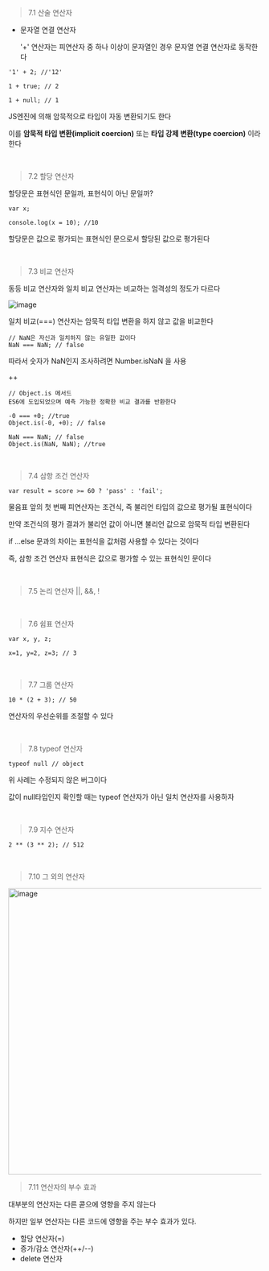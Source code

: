 > 7.1 산술 연산자

- 문자열 연결 연산자
  
  '+' 연산자는 피연산자 중 하나 이상이 문자열인 경우 문자열 연결 연산자로 동작한다

```
'1' + 2; //'12'

1 + true; // 2

1 + null; // 1
```
JS엔진에 의해 암묵적으로 타입이 자동 변환되기도 한다

이를 **암묵적 타입 변환(implicit coercion)** 또는 **타입 강제 변환(type coercion)** 이라 한다

<br />

> 7.2 할당 연산자

할당문은 표현식인 문일까, 표현식이 아닌 문일까? 

```
var x;

console.log(x = 10); //10
```

할당문은 값으로 평가되는 표현식인 문으로서 할당된 값으로 평가된다

<br />

> 7.3 비교 연산자

동등 비교 연산자와 일치 비교 연산자는 비교하는 엄격성의 정도가 다르다

![image](https://github.com/user-attachments/assets/4d589db0-645f-4e7a-8bc6-f09fabcb2120)

일치 비교(===) 연산자는 암묵적 타입 변환을 하지 않고 값을 비교한다

```
// NaN은 자신과 일치하지 않는 유일한 값이다
NaN === NaN; // false
```
따라서 숫자가 NaN인지 조사하려면 Number.isNaN 을 사용

++
```
// Object.is 메서드
ES6에 도입되었으며 예측 가능한 정확한 비교 결과를 반환한다

-0 === +0; //true
Object.is(-0, +0); // false

NaN === NaN; // false
Object.is(NaN, NaN); //true
```

<br />

> 7.4 삼항 조건 연산자

```
var result = score >= 60 ? 'pass' : 'fail';
```

물음표 앞의 첫 번째 피연산자는 조건식, 즉 불리언 타입의 값으로 평가될 표현식이다

만약 조건식의 평가 결과가 불리언 값이 아니면 불리언 값으로 암묵적 타입 변환된다

if ...else 문과의 차이는 표현식을 값처럼 사용할 수 있다는 것이다

즉, 삼항 조건 연산자 표현식은 값으로 평가할 수 있는 표현식인 문이다

<br />

> 7.5 논리 연산자
||, &&, !

<br />

> 7.6 쉼표 연산자

```
var x, y, z;

x=1, y=2, z=3; // 3 
```

<br />

> 7.7 그룹 연산자

```
10 * (2 + 3); // 50
```
연산자의 우선순위를 조절할 수 있다

<br />

> 7.8 typeof 연산자

```
typeof null // object
```

위 사례는 수정되지 않은 버그이다

값이 null타입인지 확인할 때는 typeof 연산자가 아닌 일치 연산자를 사용하자

<br />

> 7.9 지수 연산자

```
2 ** (3 ** 2); // 512
```

<br />

> 7.10 그 외의 연산자


<img width="569" alt="image" src="https://github.com/user-attachments/assets/77be8d99-ded1-4669-a7f4-f95fd92d215a">


<br />

> 7.11 연산자의 부수 효과

대부분의 연산자는 다른 콛으에 영향을 주지 않는다

하지만 일부 연산자는 다른 코드에 영향을 주는 부수 효과가 있다.

- 할당 연산자(=)
- 증가/감소 연산자(++/--)
- delete 연산자

